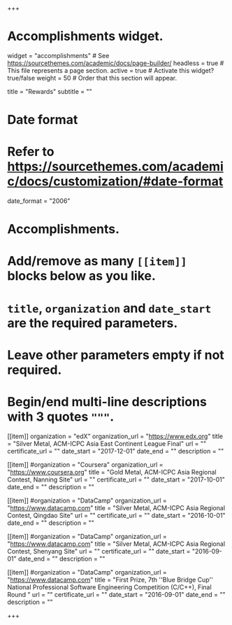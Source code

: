 +++
# Accomplishments widget.
widget = "accomplishments"  # See https://sourcethemes.com/academic/docs/page-builder/
headless = true  # This file represents a page section.
active = true  # Activate this widget? true/false
weight = 50  # Order that this section will appear.

title = "Rewards"
subtitle = ""

# Date format
#   Refer to https://sourcethemes.com/academic/docs/customization/#date-format
date_format = "2006"

# Accomplishments.
#   Add/remove as many `[[item]]` blocks below as you like.
#   `title`, `organization` and `date_start` are the required parameters.
#   Leave other parameters empty if not required.
#   Begin/end multi-line descriptions with 3 quotes `"""`.

[[item]]
  organization = "edX"
  organization_url = "https://www.edx.org"
  title = "Silver Metal, ACM-ICPC Asia East Continent League Final"
  url = ""
  certificate_url = ""
  date_start = "2017-12-01"
  date_end = ""
  description = ""

[[item]]
  #organization = "Coursera"
  organization_url = "https://www.coursera.org"
  title = "Gold Metal, ACM-ICPC Asia Regional Contest, Nanning Site"
  url = ""
  certificate_url = ""
  date_start = "2017-10-01"
  date_end = ""
  description = ""

[[item]]
  #organization = "DataCamp"
  organization_url = "https://www.datacamp.com"
  title = "Silver Metal, ACM-ICPC Asia Regional Contest, Qingdao Site"
  url = ""
  certificate_url = ""
  date_start = "2016-10-01"
  date_end = ""
  description = ""

[[item]]
  #organization = "DataCamp"
  organization_url = "https://www.datacamp.com"
  title = "Silver Metal, ACM-ICPC Asia Regional Contest, Shenyang Site"
  url = ""
  certificate_url = ""
  date_start = "2016-09-01"
  date_end = ""
  description = ""

[[item]]
  #organization = "DataCamp"
  organization_url = "https://www.datacamp.com"
  title = "First Prize, 7th ''Blue Bridge Cup'' National Professional Software Engineering Competition (C/C++), Final Round "
  url = ""
  certificate_url = ""
  date_start = "2016-09-01"
  date_end = ""
  description = ""

+++
